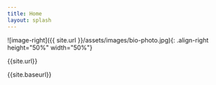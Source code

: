 ```yaml
---
title: Home
layout: splash
---
```


![image-right]({{ site.url }}/assets/images/bio-photo.jpg){: .align-right height="50%" width="50%"}

{{site.url}}

{{site.baseurl}}